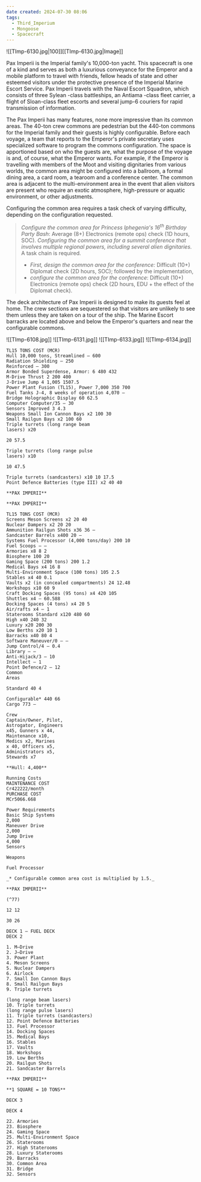 ```yaml
---
date created: 2024-07-30 08:06
tags:
  - Third_Imperium
  - Mongoose
  - Spacecraft
---
```


![[TImp-6130.jpg|100]][[TImp-6130.jpg|Image]]

Pax Imperii is the Imperial family's 10,000-ton yacht. This spacecraft is one of a kind and serves as both a luxurious conveyance for the Emperor and a mobile platform to travel with friends, fellow heads of state and other esteemed visitors under the protective presence of the Imperial Marine Escort Service. Pax Imperii travels with the Naval Escort Squadron, which consists of three Sylean -class battleships, an Antiama -class fleet carrier, a flight of Sloan-class fleet escorts and several jump-6 couriers for rapid transmission of information.

The Pax Imperii has many features, none more impressive than its common areas. The 40-ton crew commons are pedestrian but the 440-ton commons for the Imperial family and their guests is highly configurable. Before each voyage, a team that reports to the Emperor's private secretary uses specialized software to program the commons configuration. The space is apportioned based on who the guests are, what the purpose of the voyage is and, of course, what the Emperor wants. For example, if the Emperor is travelling with members of the Moot and visiting dignitaries from various worlds, the common area might be configured into a ballroom, a formal dining area, a card room, a tearoom and a conference center. The common area is adjacent to the multi-environment area in the event that alien visitors are present who require an exotic atmosphere, high-pressure or aquatic environment, or other adjustments.

Configuring the common area requires a task check of varying difficulty, depending on the configuration requested.

> _Configure the common area for Princess Iphegenia's 16<sup>th</sup>  Birthday Party Bash_: Average (8+) Electronics (remote ops) check (1D hours, SOC).
> _Configuring the common area for a summit conference that involves multiple regional powers, including several alien dignitaries._ A task chain is required.
>
> - _First, design the common area for the conference:_ Difficult (10+) Diplomat check (2D hours, SOC); followed by the implementation,
> - _configure the common area for the conference_: Difficult (10+) Electronics (remote ops) check (2D hours, EDU + the effect of the Diplomat check).

The deck architecture of Pax Imperii is designed to make its guests feel at home. The crew sections are sequestered so that visitors are unlikely to see them unless they are taken on a tour of the ship. The Marine Escort barracks are located above and below the Emperor's quarters and near the configurable commons.

![[TImp-6108.jpg]]
![[TImp-6131.jpg]]
![[TImp-6133.jpg]]
![[TImp-6134.jpg]]

```
TL15 TONS COST (MCR)
Hull 10,000 tons, Streamlined — 600
Radiation Shielding — 250
Reinforced — 300
Armor Bonded Superdense, Armor: 6 480 432
M-Drive Thrust 2 200 400
J-Drive Jump 4 1,005 1507.5
Power Plant Fusion (TL15), Power 7,000 350 700
Fuel Tanks J-4, 8 weeks of operation 4,070 —
Bridge Holographic Display 60 62.5
Computer Computer/35 — 30
Sensors Improved 3 4.3
Weapons Small Ion Cannon Bays x2 100 30
Small Railgun Bays x2 100 60
Triple turrets (long range beam
lasers) x20

20 57.5

Triple turrets (long range pulse
lasers) x10

10 47.5

Triple turrets (sandcasters) x10 10 17.5
Point Defence Batteries (type III) x2 40 40

**PAX IMPERII**

**PAX IMPERII**

TL15 TONS COST (MCR)
Screens Meson Screens x2 20 40
Nuclear Dampers x2 20 20
Ammunition Railgun Shots x36 36 —
Sandcaster Barrels x400 20 —
Systems Fuel Processor (4,000 tons/day) 200 10
Fuel Scoops — —
Armories x8 8 2
Biosphere 100 20
Gaming Space (200 tons) 200 1.2
Medical Bays x4 16 8
Multi-Environment Space (100 tons) 105 2.5
Stables x4 40 0.1
Vaults x2 (in concealed compartments) 24 12.48
Workshops x10 60 9
Craft Docking Spaces (95 tons) x4 420 105
Shuttles x4 — 60.588
Docking Spaces (4 tons) x4 20 5
Air/rafts x4 — 1
Staterooms Standard x120 480 60
High x40 240 32
Luxury x20 200 30
Low Berths x20 10 1
Barracks x40 80 4
Software Maneuver/0 — —
Jump Control/4 — 0.4
Library — —
Anti-Hijack/3 — 10
Intellect — 1
Point Defence/2 — 12
Common
Areas

Standard 40 4

Configurable* 440 66
Cargo 773 —

Crew
Captain/Owner, Pilot,
Astrogator, Engineers
x45, Gunners x 44,
Maintenance x10,
Medics x2, Marines
x 40, Officers x5,
Administrators x5,
Stewards x7

**Hull: 4,400**

Running Costs
MAINTENANCE COST
Cr422222/month
PURCHASE COST
MCr5066.668

Power Requirements
Basic Ship Systems
2,000
Maneuver Drive
2,000
Jump Drive
4,000
Sensors

Weapons

Fuel Processor

_* Configurable common area cost is multiplied by 1.5._

**PAX IMPERII**

(^77)

12 12

30 26

DECK 1 – FUEL DECK
DECK 2

1. M–Drive
2. J–Drive
3. Power Plant
4. Meson Screens
5. Nuclear Dampers
6. Airlock
7. Small Ion Cannon Bays
8. Small Railgun Bays
9. Triple turrets

(long range beam lasers)
10. Triple turrets
(long range pulse lasers)
11. Triple turrets (sandcasters)
12. Point Defence Batteries
13. Fuel Processor
14. Docking Spaces
15. Medical Bays
16. Stables
17. Vaults
18. Workshops
19. Low Berths
20. Railgun Shots
21. Sandcaster Barrels

**PAX IMPERII**

**1 SQUARE = 10 TONS**

DECK 3

DECK 4

22. Armories
23. Biosphere
24. Gaming Space
25. Multi-Environment Space
26. Staterooms
27. High Staterooms
28. Luxury Staterooms
29. Barracks
30. Common Area
31. Bridge
32. Sensors

```
